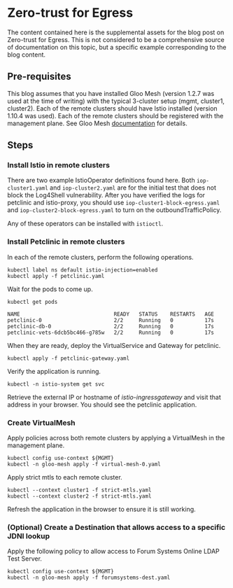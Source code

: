 # Zero-trust for Egress 
The content contained here is the supplemental assets for the blog post on Zero-trust for Egress.  This is not considered to be a comprehensive
source of documentation on this topic, but a specific example corresponding to the blog content.

## Pre-requisites
This blog assumes that you have installed Gloo Mesh (version 1.2.7 was used at the time of writing) with the typical 3-cluster setup (mgmt, cluster1, cluster2).  Each of the remote clusters should have Istio installed (version 1.10.4 was used). Each of the remote clusters should be registered with the management plane.  See Gloo Mesh [documentation](https://docs.solo.io/gloo-mesh-enterprise/latest/setup/enterprise_cluster_registration/) for details.

## Steps

### Install Istio in remote clusters
There are two example IstioOperator definitions found here.  Both `iop-cluster1.yaml` and `iop-cluster2.yaml` are for the initial test that does not block the Log4Shell vulnerability.  After you have verified the logs for petclinic and istio-proxy, you should use `iop-cluster1-block-egress.yaml` and `iop-cluster2-block-egress.yaml` to turn on the outboundTrafficPolicy.  

Any of these operators can be installed with `istioctl`.  

### Install Petclinic in remote clusters
In each of the remote clusters, perform the following operations.

```
kubectl label ns default istio-injection=enabled
kubectl apply -f petclinic.yaml
```

Wait for the pods to come up.

```
kubectl get pods

NAME                              READY   STATUS    RESTARTS   AGE
petclinic-0                       2/2     Running   0          17s
petclinic-db-0                    2/2     Running   0          17s
petclinic-vets-6dcb5bc466-g785w   2/2     Running   0          17s
```

When they are ready, deploy the VirtualService and Gateway for petclinic.

```
kubectl apply -f petclinic-gateway.yaml
```

Verify the application is running.

```
kubectl -n istio-system get svc
```

Retrieve the external IP or hostname of *istio-ingressgateway* and visit that address in your browser.  You should see the petclinic application.

### Create VirtualMesh

Apply policies across both remote clusters by applying a VirtualMesh in the management plane.

```
kubectl config use-context ${MGMT}
kubectl -n gloo-mesh apply -f virtual-mesh-0.yaml
```

Apply strict mtls to each remote cluster.

```
kubectl --context cluster1 -f strict-mtls.yaml
kubectl --context cluster2 -f strict-mtls.yaml
```

Refresh the application in the browser to ensure it is still working.

### (Optional) Create a Destination that allows access to a specific JDNI lookup

Apply the following policy to allow access to Forum Systems Online LDAP Test Server.

```
kubectl config use-context ${MGMT}
kubectl -n gloo-mesh apply -f forumsystems-dest.yaml
```

